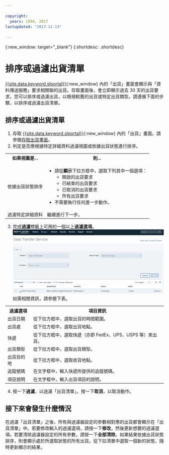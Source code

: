 ```yaml
---

copyright:
  years: 1994, 2017
lastupdated: "2017-11-13"

---
```

{:new_window: target="_blank"}
{:shortdesc: .shortdesc}

# 排序或過濾出貨清單

[{{site.data.keyword.slportal}}](https://control.softlayer.com/){:new_window} 內的「出貨」畫面會顯示與「資料傳送服務」要求相關聯的出貨。存取畫面後，會立即顯示過去 30 天的出貨要求。您可以排序或過濾出貨，以檢視較舊的出貨或特定出貨類型。請遵循下面的步驟，以排序或過濾出貨清單。

## 排序或過濾出貨清單

1. 存取 [{{site.data.keyword.slportal}}](https://control.softlayer.com/){:new_window} 內的「出貨」畫面。請參閱[存取出貨畫面](index.html)。
2. 判定是否應根據特定詳細資料過濾視圖或依據出貨狀態進行排序。

<table><tbody><tr><th>如果視圖是...</th><th>則...</th></tr><tr><td>依據出貨狀態排序</td><td><ul><li>請從<strong>顯示</strong>下拉方框中，選取下列其中一個選項：<ul><li>開啟的出貨要求</li><li>已結束的出貨要求</li><li>已取消的出貨要求</li><li>所有出貨要求<br> </li></ul></li><li>不需要執行任何進一步動作。
</li></ul></td></tr><tr><td>過濾特定詳細資料</td><td>繼續進行下一步。</td></tr></tbody></table>

3. 完成**過濾**標籤上可用的一個以上**過濾選項**。
![DTS 出貨畫面](/images/DTSShipmentScreen.PNG) <br/> 如需相關資訊，請參閱下表。

<table><tbody><tr><th>過濾選項</th><th>項目資訊</th></tr><tr><td>出貨日期</td><td>從下拉方框中，選取出貨的時間範圍。</td></tr><tr><td>出貨處</td><td>從下拉方框中，選取出貨地點。</td></tr><tr><td>快遞</td><td>從下拉方框中，選取快遞（亦即 FedEx、UPS、USPS 等）來出貨。</td></tr><tr><td>出貨類型</td><td>從下拉方框中，選取出貨類型。</td></tr><tr><td>出貨目的地</td><td>從下拉方框中，選取收貨地點。</td></tr><tr><td>追蹤號碼</td><td>在文字框中，輸入快遞所提供的追蹤號碼。</td></tr><tr><td>項目說明</td><td>在文字框中，輸入出貨項目的說明。</td></tr></tbody></table>

4. 按一下**過濾**，以過濾「出貨清單」。按一下**取消**，以取消動作。

## 接下來會發生什麼情況

在過濾「出貨清單」之後，所有與過濾器設定的參數相對應的出貨都會顯示在「出貨清單」中。若要修改輸入的過濾選項，請按一下**修改**，然後更新想要的過濾選項。若要清除過濾器設定的所有參數，請按一下**全部清除**。如果結果依據出貨狀態排序，則會顯示處於所選取狀態的所有出貨。從下拉清單中選取一個新的狀態，隨時更新顯示的結果。
